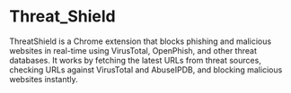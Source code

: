 # Threat_Shield
ThreatShield is a Chrome extension that blocks phishing and malicious websites in real-time using VirusTotal, OpenPhish, and other threat databases. It works by fetching the latest URLs from threat sources, checking URLs against VirusTotal and AbuseIPDB, and blocking malicious websites instantly.
